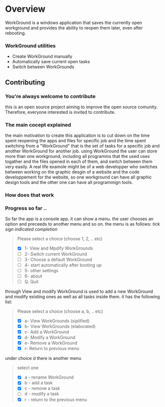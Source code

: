 # Overview

WorkGround is a windows application that saves the currently open workground and provides the ability to reopen them later, even after rebooting.

### WorkGround utilities

* Create WorkGround manually
* Automatically save current open tasks
* Switch between WorkGrounds


## Contributing

### You're always welcome to contribute

this is an open source project aiming to improve the open source comunity. Therefore, everyone interested is invited to contribute.

### The main cocept explained
the main motivation to create this application is to cut down on the time spent reopening the apps and files for specific job and the time spent switching from a "WorkGround" that is the set of tasks for a specific job and another WorkGround for another job. using WorkGround the user can store more than one workground, including all programms that the used uses togather and the files opened in each of them, and switch between them very easily. A real life examole might be of a web developper who switches between working on the graphic desgin of a website and the code developpement for the website, so one workground can have all graphic design tools and the other one can have all programmign tools.

### How does that work


### Progress so far ..

So far the app is a console app. it can show a menu. the user chooses an option and preceeds to another menu and so on. the menu is as follows: *tick sign indicated completion*


> Please select a choice (choose 1, 2, .. etc)
> * [X] 1- View and Mpdify WorkGrounds
> * [ ] 2- Switch current WorkGround
> * [ ] 3- Choose a default WorkGround
> * [ ] 4- start automatically after booting up
> * [ ] 5- other settings
> * [ ] 6- about
> * [ ] Q. Quit

through View and modify WorkGround is used to add a new WorkGround and modify existing ones as well as all tasks inside them. it has the following list: 
> Please select a choice (choose a, b, .. etc)
> * [X] a- View WorkGrounds (siplified)
> * [X] b- View WorkGrounds (elaborated)
> * [X] c- Add a WorkGround
> * [X] d- Modify a WorkGround
> * [X] e- Remove a WorkGround
> * [X] r- Return to previous menu

under choice d there is another menu

> select one
> * [X] a - rename WorkGround
> * [X] b - add a task
> * [X] c - remove a task
> * [ ] d - modify a task
> * [X] r - return to the previous menu